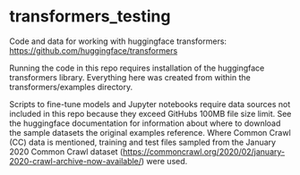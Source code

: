 # transformers_testing
Code and data for working with huggingface transformers: https://github.com/huggingface/transformers

Running the code in this repo requires installation of the huggingface transformers library. Everything here was created from within the transformers/examples directory. 

Scripts to fine-tune models and Jupyter notebooks require data sources not included in this repo because they exceed GitHubs 100MB file size limit. See the huggingface documentation for information about where to download the sample datasets the original examples reference. Where Common Crawl (CC) data is mentioned, training and test files sampled from the January 2020 Common Crawl dataset (https://commoncrawl.org/2020/02/january-2020-crawl-archive-now-available/) were used.
